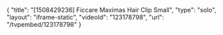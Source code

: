 {
    "title": "[1508429236] Ficcare Maximas Hair Clip  Small",
    "type": "solo",
    "layout": "iframe-static",
    "videoId": "123178798",
    "url": "\/tvpembed\/123178798"
}